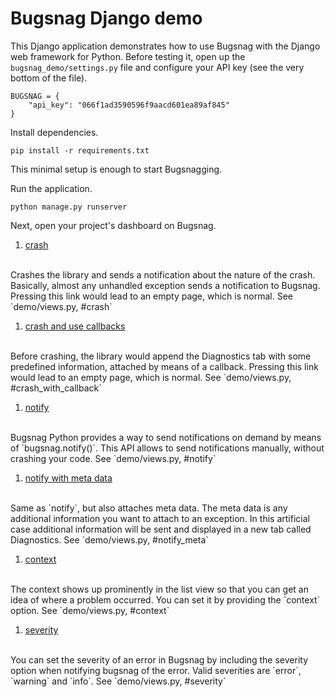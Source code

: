 # Bugsnag Django demo

This Django application demonstrates how to use Bugsnag with the Django web
framework for Python. Before testing it, open up the `bugsnag_demo/settings.py`
file and configure your API key (see the very bottom of the file).

```
BUGSNAG = {
    "api_key": "066f1ad3590596f9aacd601ea89af845"
}
```

Install dependencies.

```
pip install -r requirements.txt
```

This minimal setup is enough to start Bugsnagging.

Run the application.

```
python manage.py runserver
```

Next, open your project's dashboard on Bugsnag.

1. [crash](/crash)
<br/>
Crashes the library and sends a notification about the nature of the crash.
Basically, almost any unhandled exception sends a notification to Bugsnag.
Pressing this link would lead to an empty page, which is normal.
See `demo/views.py, #crash`

1. [crash and use callbacks](/crash_with_callback)
<br/>
Before crashing, the library would append the Diagnostics tab with some
predefined information, attached by means of a callback.
Pressing this link would lead to an empty page, which is normal.
See `demo/views.py, #crash_with_callback`

1. [notify](/notify)
<br/>
Bugsnag Python provides a way to send notifications on demand by means of
`bugsnag.notify()`. This API allows to send notifications manually, without
crashing your code.  See `demo/views.py, #notify`


1. [notify with meta data](/notify_meta)
<br/>
Same as `notify`, but also attaches meta data. The meta data is any additional
information you want to attach to an exception. In this artificial case
additional information will be sent and displayed in a new tab called
Diagnostics.
See `demo/views.py, #notify_meta`

1. [context](/context)
<br/>
The context shows up prominently in the list view so that you can get an idea of
where a problem occurred. You can set it by providing the `context` option.
See `demo/views.py, #context`

1. [severity](/)
<br/>
You can set the severity of an error in Bugsnag by including the severity option
when notifying bugsnag of the error. Valid severities are `error`, `warning` and
`info`.
See `demo/views.py, #severity`
